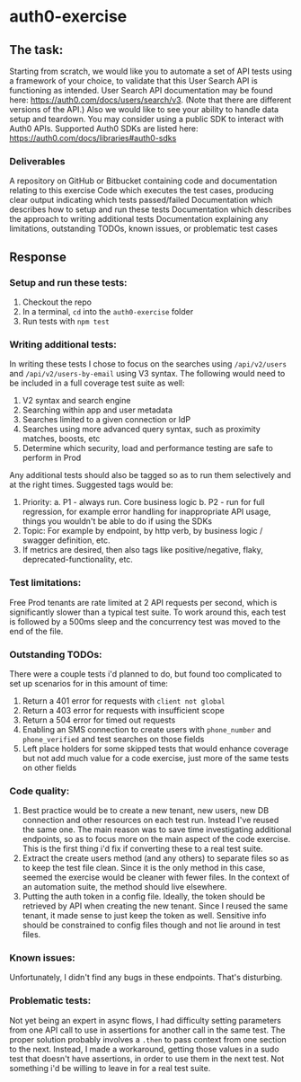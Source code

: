# auth0-exercise

## The task:
Starting from scratch, we would like you to automate a set of API tests using a framework of your choice, to validate that this User Search API is functioning as intended.
User Search API documentation may be found here: https://auth0.com/docs/users/search/v3.
(Note that there are different versions of the API.)
Also we would like to see your ability to handle data setup and teardown. You may consider using a public SDK to interact with Auth0 APIs. Supported Auth0 SDKs are listed here: https://auth0.com/docs/libraries#auth0-sdks

### Deliverables
A repository on GitHub or Bitbucket containing code and documentation relating to this exercise
Code which executes the test cases, producing clear output indicating which tests passed/failed
Documentation which describes how to setup and run these tests
Documentation which describes the approach to writing additional tests
Documentation explaining any limitations, outstanding TODOs, known issues, or problematic test cases

## Response

### Setup and run these tests:
1. Checkout the repo
2. In a terminal, `cd` into the `auth0-exercise` folder
3. Run tests with `npm test`

### Writing additional tests:
In writing these tests I chose to focus on the searches using `/api/v2/users` and `/api/v2/users-by-email` using V3 syntax. 
The following would need to be included in a full coverage test suite as well:
1. V2 syntax and search engine
2. Searching within app and user metadata
3. Searches limited to a given connection or IdP
4. Searches using more advanced query syntax, such as proximity matches, boosts, etc
5. Determine which security, load and performance testing are safe to perform in Prod

Any additional tests should also be tagged so as to run them selectively and at the right times. Suggested tags would be:
1. Priority:
  a. P1 - always run. Core business logic
  b. P2 - run for full regression, for example error handling for inappropriate API usage, things you wouldn't be able to do if using the SDKs
2. Topic: For example by endpoint, by http verb, by business logic / swagger definition, etc.
3. If metrics are desired, then also tags like positive/negative, flaky, deprecated-functionality, etc.

### Test limitations:
Free Prod tenants are rate limited at 2 API requests per second, which is significantly slower than a typical test suite. To work around this, each test is followed by a 500ms sleep and the concurrency test was moved to the end of the file.

### Outstanding TODOs:
There were a couple tests i'd planned to do, but found too complicated to set up scenarios for in this amount of time:
1. Return a 401 error for requests with `client not global`
2. Return a 403 error for requests with insufficient scope
3. Return a 504 error for timed out requests
4. Enabling an SMS connection to create users with `phone_number` and `phone_verified` and test searches on those fields
5. Left place holders for some skipped tests that would enhance coverage but not add much value for a code exercise, just more of the same tests on other fields

### Code quality:
1. Best practice would be to create a new tenant, new users, new DB connection and other resources on each test run. Instead I've reused the same one. The main reason was to save time investigating additional endpoints, so as to focus more on the main aspect of the code exercise. This is the first thing i'd fix if converting these to a real test suite.
2. Extract the create users method (and any others) to separate files so as to keep the test file clean. Since it is the only method in this case, seemed the exercise would be cleaner with fewer files. In the context of an automation suite, the method should live elsewhere.
3. Putting the auth token in a config file. Ideally, the token should be retrieved by API when creating the new tenant. Since I reused the same tenant, it made sense to just keep the token as well. Sensitive info should be constrained to config files though and not lie around in test files.

### Known issues:
Unfortunately, I didn't find any bugs in these endpoints. That's disturbing.

### Problematic tests:
Not yet being an expert in async flows, I had difficulty setting parameters from one API call to use in assertions for another call in the same test. The proper solution probably involves a `.then` to pass context from one section to the next. Instead, I made a workaround, getting those values in a sudo test that doesn't have assertions, in order to use them in the next test. 
Not something i'd be willing to leave in for a real test suite.
